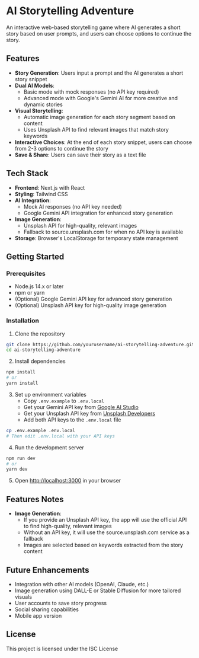 # AI Storytelling Adventure

An interactive web-based storytelling game where AI generates a short story based on user prompts, and users can choose options to continue the story.

## Features

- **Story Generation**: Users input a prompt and the AI generates a short story snippet
- **Dual AI Models**: 
  - Basic mode with mock responses (no API key required)
  - Advanced mode with Google's Gemini AI for more creative and dynamic stories
- **Visual Storytelling**: 
  - Automatic image generation for each story segment based on content
  - Uses Unsplash API to find relevant images that match story keywords
- **Interactive Choices**: At the end of each story snippet, users can choose from 2-3 options to continue the story
- **Save & Share**: Users can save their story as a text file

## Tech Stack

- **Frontend**: Next.js with React
- **Styling**: Tailwind CSS
- **AI Integration**: 
  - Mock AI responses (no API key needed)
  - Google Gemini API integration for enhanced story generation
- **Image Generation**:
  - Unsplash API for high-quality, relevant images
  - Fallback to source.unsplash.com for when no API key is available
- **Storage**: Browser's LocalStorage for temporary state management

## Getting Started

### Prerequisites

- Node.js 14.x or later
- npm or yarn
- (Optional) Google Gemini API key for advanced story generation
- (Optional) Unsplash API key for high-quality image generation

### Installation

1. Clone the repository
```bash
git clone https://github.com/yourusername/ai-storytelling-adventure.git
cd ai-storytelling-adventure
```

2. Install dependencies
```bash
npm install
# or
yarn install
```

3. Set up environment variables
   - Copy `.env.example` to `.env.local`
   - Get your Gemini API key from [Google AI Studio](https://makersuite.google.com/app/apikey)
   - Get your Unsplash API key from [Unsplash Developers](https://unsplash.com/developers)
   - Add both API keys to the `.env.local` file

```bash
cp .env.example .env.local
# Then edit .env.local with your API keys
```

4. Run the development server
```bash
npm run dev
# or
yarn dev
```

5. Open [http://localhost:3000](http://localhost:3000) in your browser

## Features Notes

- **Image Generation**: 
  - If you provide an Unsplash API key, the app will use the official API to find high-quality, relevant images
  - Without an API key, it will use the source.unsplash.com service as a fallback
  - Images are selected based on keywords extracted from the story content

## Future Enhancements

- Integration with other AI models (OpenAI, Claude, etc.)
- Image generation using DALL-E or Stable Diffusion for more tailored visuals
- User accounts to save story progress
- Social sharing capabilities
- Mobile app version

## License

This project is licensed under the ISC License 
